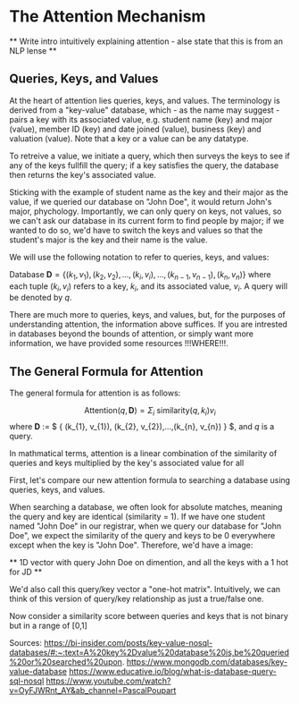 # The Attention Mechanism

** Write intro intuitively explaining attention - alse state that this is from an NLP lense **

## Queries, Keys, and Values

At the heart of attention lies queries, keys, and values.  The terminology is derived from a "key-value" database, which - as the name may suggest - pairs a key with its associated value, e.g. student name (key) and major (value), member ID (key) and date joined (value), business (key) and valuation (value).  Note that a key or a value can be any datatype.

To retreive a value, we initiate a query, which then surveys the keys to see if any of the keys fullfill the query; if a key satisfies the query, the database then returns the key's associated value.  

Sticking with the example of student name as the key and their major as the value, if we queried our database on "John Doe", it would return John's major, phychology.  Importantly, we can only query on keys, not values, so we can't ask our database in its current form to find people by major; if we wanted to do so, we'd have to switch the keys and values so that the student's major is the key and their name is the value.

We will use the following notation to refer to queries, keys, and values:

Database $\textbf{D} = \{ (k_{1}, v_{1}), (k_{2}, v_{2}), ... , (k_{i}, v_{i}), ..., (k_{n-1}, v_{n-1}), (k_{n}, v_{n})\}$ where each tuple $(k_{i}, v_{i})$ refers to a key, $k_{i}$, and its associated value, $v_{i}$.
A query will be denoted by $q$.

There are much more to queries, keys, and values, but, for the purposes of understanding attention, the information above suffices.  If you are intrested in databases beyond the bounds of attention, or simply want more information, we have provided some resources !!!WHERE!!!.

## The General Formula for Attention

The general formula for attention is as follows:

$$\textrm{Attention}(q, \textbf{D}) = \Sigma_{i}\textrm{ similarity}(q, k_{i})v_{i}$$ where $\textbf{D}$ := $ \{ (k_{1}, v_{1}), (k_{2}, v_{2}),...,(k_{n}, v_{n}) \} $, and $q$ is a query.

In mathmatical terms, attention is a linear combination of the similarity of queries and keys multiplied by the key's associated value for all 

First, let's compare our new attention formula to searching a database using queries, keys, and values.  

When searching a database, we often look for absolute matches, meaning the query and key are identical (similarity = 1).  If we have one student named "John Doe" in our registrar, when we query our database for "John Doe", we expect the similarity of the query and keys to be 0 everywhere except when the key is "John Doe".  Therefore, we'd have a image:

** 1D vector with query John Doe on dimention, and all the keys with a 1 hot for JD **

We'd also call this query/key vector a "one-hot matrix".  Intuitively, we can think of this version of query/key relationship as just a true/false one.

Now consider a similarity score between queries and keys that is not binary but in a range of \[0,1\]


Sources:
https://bi-insider.com/posts/key-value-nosql-databases/#:~:text=A%20key%2Dvalue%20database%20is,be%20queried%20or%20searched%20upon.
https://www.mongodb.com/databases/key-value-database
https://www.educative.io/blog/what-is-database-query-sql-nosql
https://www.youtube.com/watch?v=OyFJWRnt_AY&ab_channel=PascalPoupart

